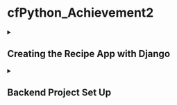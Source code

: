 # cfPython_Achievement2
 
<details>
<summary><h2>Creating the Recipe App with Django</h2></summary>
 
While the [previous achievement](https://github.com/JBorchers/cfPython_Achievement1/tree/main) built a command-line version of a recipe app, this achievement will redevelop the app using the Django framework.

Django is a high-level Python web framework that simplifies the process of building web applications by providing a set of tools and conventions for various web development tasks. It follows the Model-View-Controller (MVC) architectural pattern, which Django refers to as Model-View-Template (MVT):

- Models (M): In Django, models are Python classes that define the structure of your database tables. Each model class represents a table, and its attributes represent the columns of the table. Models define the data structure and can include fields, relationships, and methods for data manipulation.

- Views (V): Views handle the presentation logic and interact with the user. In the context of Django, views are Python functions or classes that process HTTP requests and return HTTP responses. They decide what data to display and how it should be displayed.

- Templates (T): Templates provide the HTML structure for your web pages. They separate the presentation layer from the logic in views. Django's template engine allows you to insert dynamic data into your HTML templates.

</details>

<!--------------------------------------------------------------------------------------------------------------------------------------------->
<!--------------------------------------------------------------------------------------------------------------------------------------------->


<details>
<summary><h2>Backend Project Set Up</h2></summary>

## MODELS

Here we are working with the **M** part of Django's **MVT** architecture.
The app is composed of four main entities:

- `Users`
- `Recipes`
- `Ingredients`
- `RecipesIngredients`

_Users_ :<br>This app handles user authentication, registration, login, and profile management.<br><br>
_Recipes_ :<br>Each recipe is listed for the user, displaying recipe name, cooking time, level of difficulty, and ingredients.<br><br>
_Ingredients_ :<br>All ingredients are stored in this app amongst all recipes.<br><br>
_RecipesIngredients_ :<br>This app handles the many-to-many relationship between recipes and ingredients. This is where ingredients are added to a selected recipe to then be appended to the recipe itself and stored in the `ingredients` app.<br><br>



</details>

<!--------------------------------------------------------------------------------------------------------------------------------------------->
<!--------------------------------------------------------------------------------------------------------------------------------------------->




</details>

<!--------------------------------------------------------------------------------------------------------------------------------------------->
<!--------------------------------------------------------------------------------------------------------------------------------------------->
